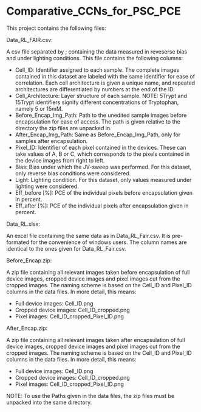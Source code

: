 # Comparative_CCNs_for_PSC_PCE

This project contains the following files:

Data_RL_FAIR.csv:

A csv file separated by ; containing the data measured in reveserse bias and under lighting conditions. This file contains the following columns:
- Cell_ID: Identifier assigned to each sample. The complete images contained in this dataset are labeled with the same identifier for ease of correlation. Each cell architecture is given a unique name, and repeated architectures are differentiated by numbers at the end of the ID.
- Cell_Architecture: Layer structure of each sample. NOTE: 5Trypt and 15Trypt identifiers signify different concentrations of Tryptophan, namely 5 or 15mM.
- Before_Encap_Img_Path: Path to the unedited sample images before encapsulation for ease of access. The path is given relative to the directory the zip files are unpacked in.
- After_Encap_Img_Path: Same as Before_Encap_Img_Path, only for samples after encapsulation.
- Pixel_ID: Identifier of each pixel contained in the devices. These can take values of A, B or C, which corresponds to the pixels contained in the device images from right to left.
- Bias: Bias under which the JV-sweep was performed. For this dataset, only reverse bias conditions were considered.
- Light: Lighting condition. For this dataset, only values measured under lighting were considered.
- Eff_before [%]: PCE of the individual pixels before encapsulation given in percent.
- Eff_after [%]: PCE of the individual pixels after encapsulation given in percent.

Data_RL.xlsx:

An excel file containing the same data as in Data_RL_Fair.csv. It is pre-formated for the convenience of windows users. The column names are identical to the ones given for Data_RL_Fair.csv.

Before_Encap.zip:

A zip file containing all relevant images taken before encapsulation of full device images, cropped device images and pixel images cut from the cropped images. The naming scheme is based on the Cell_ID and Pixel_ID columns in the data files. In more detail, this means:
- Full device images: Cell_ID.png
- Cropped device images: Cell_ID_cropped.png
- Pixel images: Cell_ID_cropped_Pixel_ID.png

After_Encap.zip:

A zip file containing all relevant images taken after encapsulation of full device images, cropped device images and pixel images cut from the cropped images. The naming scheme is based on the Cell_ID and Pixel_ID columns in the data files. In more detail, this means:
- Full device images: Cell_ID.png
- Cropped device images: Cell_ID_cropped.png
- Pixel images: Cell_ID_cropped_Pixel_ID.png

NOTE: To use the Paths given in the data files, the zip files must be unpacked into the same directory.
